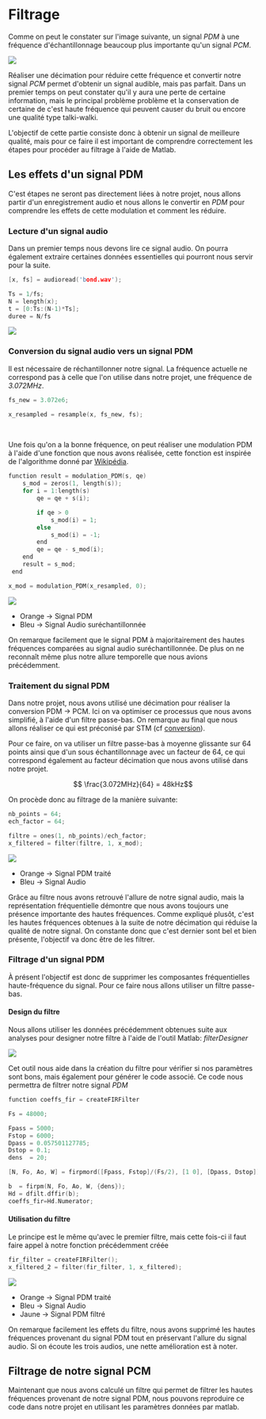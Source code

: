 # Filtrage

Comme on peut le constater sur l'image suivante, un signal _PDM_ à une fréquence d'échantillonnage beaucoup plus importante qu'un signal _PCM_.

![](./img/pdm_pcm.png)

Réaliser une décimation pour réduire cette fréquence et convertir notre signal _PCM_ permet d'obtenir un signal audible, mais pas parfait. Dans un premier temps on peut constater qu'il y aura une perte de certaine information, mais le principal problème problème et la conservation de certaine de c'est haute fréquence qui peuvent causer du bruit ou encore une qualité type talki-walki. 

L'objectif de cette partie consiste donc à obtenir un signal de meilleure qualité, mais pour ce faire il est important de comprendre correctement les étapes pour procéder au filtrage à l'aide de Matlab.

## Les effets d'un signal PDM

C'est étapes ne seront pas directement liées à notre projet, nous allons partir d'un enregistrement audio et nous allons le convertir en _PDM_ pour comprendre les effets de cette modulation et comment les réduire.


### Lecture d'un signal audio

Dans un premier temps nous devons lire ce signal audio. On pourra également extraire certaines données essentielles qui pourront nous servir pour la suite.

```c
[x, fs] = audioread('bond.wav');

Ts = 1/fs;
N = length(x);
t = [0:Ts:(N-1)*Ts];
duree = N/fs
```

![](./img/bond_temp.png)


### Conversion du signal audio vers un signal PDM

Il est nécessaire de réchantillonner notre signal. La fréquence actuelle ne correspond pas à celle que l'on utilise dans notre projet, une fréquence de _3.072MHz_.

```c
fs_new = 3.072e6; 

x_resampled = resample(x, fs_new, fs);
```

<br>

Une fois qu'on a la bonne fréquence, on peut réaliser une modulation PDM à l'aide d'une fonction que nous avons réalisée, cette fonction est inspirée de l'algorithme donné par [Wikipédia](https://en.wikipedia.org/wiki/Pulse-density_modulation). 

```c
function result = modulation_PDM(s, qe)
    s_mod = zeros(1, length(s));
    for i = 1:length(s)
        qe = qe + s(i);

        if qe > 0 
            s_mod(i) = 1;
        else
            s_mod(i) = -1;
        end
        qe = qe - s_mod(i);
    end
    result = s_mod;
 end 
```

```c
x_mod = modulation_PDM(x_resampled, 0);
```

![](./img/pdm.png)

- Orange &rarr; Signal PDM
- Bleu &rarr; Signal Audio suréchantillonnée

On remarque facilement que le signal PDM à majoritairement des hautes fréquences comparées au signal audio suréchantillonnée. De plus on ne reconnaît même plus notre allure temporelle que nous avions précédemment.


### Traitement du signal PDM

Dans notre projet, nous avons utilisé une décimation pour réaliser la conversion PDM &rarr; PCM. Ici on va optimiser ce processus que nous avons simplifié, à l'aide d'un filtre passe-bas. On remarque au final que nous allons réaliser ce qui est préconisé par STM (cf [conversion](../conversion/conversion.md)). 

Pour ce faire, on va utiliser un filtre passe-bas à moyenne glissante sur 64 points ainsi que d'un sous échantillonnage avec un facteur de 64, ce qui correspond également au facteur décimation que nous avons utilisé dans notre projet.

$$ \frac{3.072MHz}{64} = 48kHz$$

On procède donc au filtrage de la manière suivante:

```c
nb_points = 64;
ech_factor = 64;

filtre = ones(1, nb_points)/ech_factor;
x_filtered = filter(filtre, 1, x_mod);
```

![](img/pdm_traité.png)

- Orange &rarr; Signal PDM traité
- Bleu &rarr; Signal Audio

Grâce au filtre nous avons retrouvé l'allure de notre signal audio, mais la représentation fréquentielle démontre que nous avons toujours une présence importante des hautes fréquences. Comme expliqué plusôt, c'est les hautes fréquences obtenues à la suite de notre décimation qui réduise la qualité de notre signal. On constante donc que c'est dernier sont bel et bien présente, l'objectif va donc être de les filtrer.


### Filtrage d'un signal PDM

À présent l'objectif est donc de supprimer les composantes fréquentielles haute-fréquence du signal. Pour ce faire nous allons utiliser un filtre passe-bas.

#### Design du filtre

Nous allons utiliser les données précédemment obtenues suite aux analyses pour designer notre filtre à l'aide de l'outil Matlab: _filterDesigner_

![](./img/fda.png)

Cet outil nous aide dans la création du filtre pour vérifier si nos paramètres sont bons, mais également pour générer le code associé. Ce code nous permettra de filtrer notre signal _PDM_

```c
function coeffs_fir = createFIRFilter

Fs = 48000; 

Fpass = 5000;         
Fstop = 6000;           
Dpass = 0.057501127785; 
Dstop = 0.1;           
dens  = 20;          

[N, Fo, Ao, W] = firpmord([Fpass, Fstop]/(Fs/2), [1 0], [Dpass, Dstop]);

b  = firpm(N, Fo, Ao, W, {dens});
Hd = dfilt.dffir(b);
coeffs_fir=Hd.Numerator;
```

#### Utilisation du filtre

Le principe est le même qu'avec le premier filtre, mais cette fois-ci il faut faire appel à notre fonction précédemment créée

```c
fir_filter = createFIRFilter();
x_filtered_2 = filter(fir_filter, 1, x_filtered);
```

![](./img/pdm_filtre.png)

- Orange &rarr; Signal PDM traité
- Bleu &rarr; Signal Audio
- Jaune &rarr; Signal PDM filtré

On remarque facilement les effets du filtre, nous avons supprimé les hautes fréquences provenant du signal PDM tout en préservant l'allure du signal audio. Si on écoute les trois audios, une nette amélioration est à noter. 


## Filtrage de notre signal PCM 

Maintenant que nous avons calculé un filtre qui permet de filtrer les hautes fréquences provenant de notre signal PDM, nous pouvons reproduire ce code dans notre projet en utilisant les paramètres données par matlab.
